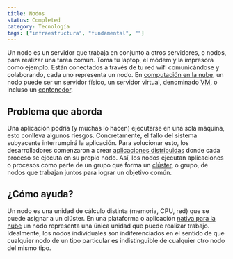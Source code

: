 ```yaml
---
title: Nodos
status: Completed
category: Tecnología
tags: ["infraestructura", "fundamental", ""]
---
```


Un nodo es un servidor que trabaja en conjunto a otros servidores, o nodos, para realizar una tarea común.
Toma tu laptop, el módem y la impresora como ejemplo.
Están conectados a través de tu red wifi comunicándose y colaborando, cada uno representa un nodo.
En [computación en la nube](/es/cloud-computing/), un nodo puede ser un servidor físico,
un servidor virtual, denominado [VM](/es/virtual-machine/), o incluso un [contenedor](/es/container/).

## Problema que aborda

Una aplicación podría (y muchas lo hacen) ejecutarse en una sola máquina, esto conlleva algunos riesgos.
Concretamente, el fallo del sistema subyacente interrumpirá la aplicación.
Para solucionar esto, los desarrolladores comenzaron a crear [aplicaciones distribuidas](/es/distributed-apps/) donde cada proceso se ejecuta en su propio nodo.
Así, los nodos ejecutan aplicaciones o procesos como parte de un grupo que forma un [clúster](/es/cluster/), o grupo, de nodos que trabajan juntos para lograr un objetivo común.

## ¿Cómo ayuda?

Un nodo es una unidad de cálculo distinta (memoria, CPU, red) que se puede asignar a un clúster.
En una plataforma o aplicación [nativa para la nube](/es/cloud-native-tech/) un nodo representa una única unidad que puede realizar trabajo.
Idealmente, los nodos individuales son indiferenciados en el sentido de que
cualquier nodo de un tipo particular es indistinguible de cualquier otro nodo del mismo tipo.
